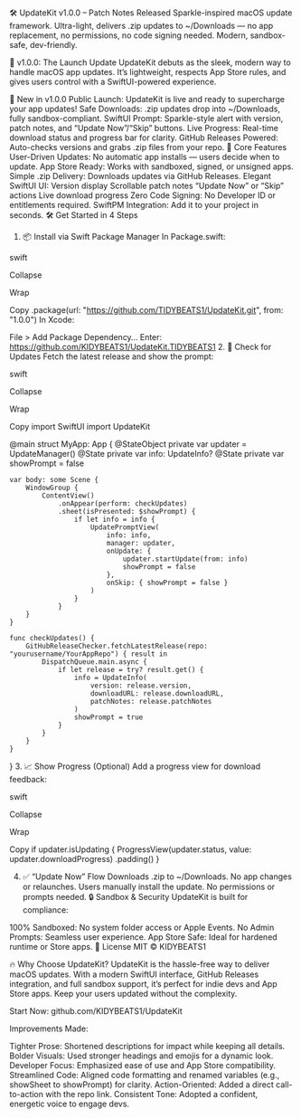🛠️ UpdateKit v1.0.0 – Patch Notes Released
Sparkle-inspired macOS update framework. Ultra-light, delivers .zip updates to ~/Downloads — no app replacement, no permissions, no code signing needed. Modern, sandbox-safe, dev-friendly.

🚀 v1.0.0: The Launch Update
UpdateKit debuts as the sleek, modern way to handle macOS app updates. It’s lightweight, respects App Store rules, and gives users control with a SwiftUI-powered experience.

🎉 New in v1.0.0
Public Launch: UpdateKit is live and ready to supercharge your app updates!
Safe Downloads: .zip updates drop into ~/Downloads, fully sandbox-compliant.
SwiftUI Prompt: Sparkle-style alert with version, patch notes, and “Update Now”/“Skip” buttons.
Live Progress: Real-time download status and progress bar for clarity.
GitHub Releases Powered: Auto-checks versions and grabs .zip files from your repo.
🔑 Core Features
User-Driven Updates: No automatic app installs — users decide when to update.
App Store Ready: Works with sandboxed, signed, or unsigned apps.
Simple .zip Delivery: Downloads updates via GitHub Releases.
Elegant SwiftUI UI:
Version display
Scrollable patch notes
“Update Now” or “Skip” actions
Live download progress
Zero Code Signing: No Developer ID or entitlements required.
SwiftPM Integration: Add it to your project in seconds.
🛠 Get Started in 4 Steps
1. 📦 Install via Swift Package Manager
In Package.swift:

swift

Collapse

Wrap

Copy
.package(url: "https://github.com/TIDYBEATS1/UpdateKit.git", from: "1.0.0")
In Xcode:

File > Add Package Dependency…
Enter: https://github.com/KIDYBEATS1/UpdateKit.TIDYBEATS1
2. 🔎 Check for Updates
Fetch the latest release and show the prompt:

swift

Collapse

Wrap

Copy
import SwiftUI
import UpdateKit

@main
struct MyApp: App {
    @StateObject private var updater = UpdateManager()
    @State private var info: UpdateInfo?
    @State private var showPrompt = false

    var body: some Scene {
        WindowGroup {
            ContentView()
                .onAppear(perform: checkUpdates)
                .sheet(isPresented: $showPrompt) {
                    if let info = info {
                        UpdatePromptView(
                            info: info,
                            manager: updater,
                            onUpdate: {
                                updater.startUpdate(from: info)
                                showPrompt = false
                            },
                            onSkip: { showPrompt = false }
                        )
                    }
                }
        }
    }

    func checkUpdates() {
        GitHubReleaseChecker.fetchLatestRelease(repo: "yourusername/YourAppRepo") { result in
            DispatchQueue.main.async {
                if let release = try? result.get() {
                    info = UpdateInfo(
                        version: release.version,
                        downloadURL: release.downloadURL,
                        patchNotes: release.patchNotes
                    )
                    showPrompt = true
                }
            }
        }
    }
}
3. 📈 Show Progress (Optional)
Add a progress view for download feedback:

swift

Collapse

Wrap

Copy
if updater.isUpdating {
    ProgressView(updater.status, value: updater.downloadProgress)
        .padding()
}

4. ✅ “Update Now” Flow
Downloads .zip to ~/Downloads.
No app changes or relaunches.
Users manually install the update.
No permissions or prompts needed.
🔒 Sandbox & Security
UpdateKit is built for compliance:

100% Sandboxed: No system folder access or Apple Events.
No Admin Prompts: Seamless user experience.
App Store Safe: Ideal for hardened runtime or Store apps.
📜 License
MIT © KIDYBEATS1

🔥 Why Choose UpdateKit?
UpdateKit is the hassle-free way to deliver macOS updates. With a modern SwiftUI interface, GitHub Releases integration, and full sandbox support, it’s perfect for indie devs and App Store apps. Keep your users updated without the complexity.

Start Now: github.com/KIDYBEATS1/UpdateKit

Improvements Made:

Tighter Prose: Shortened descriptions for impact while keeping all details.
Bolder Visuals: Used stronger headings and emojis for a dynamic look.
Developer Focus: Emphasized ease of use and App Store compatibility.
Streamlined Code: Aligned code formatting and renamed variables (e.g., showSheet to showPrompt) for clarity.
Action-Oriented: Added a direct call-to-action with the repo link.
Consistent Tone: Adopted a confident, energetic voice to engage devs.
